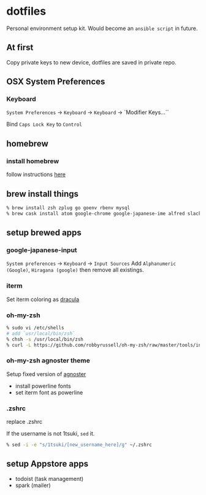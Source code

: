 # dotfiles
Personal environment setup kit. Would become an `ansible script` in future.

## At first
Copy private keys to new device, dotfiles are saved in private repo.

## OSX System Preferences
### Keyboard
`System Preferences` -> `Keyboard` -> `Keyboard` -> `Modifier Keys...``

Bind `Caps Lock Key` to `Control`

## homebrew
### install homebrew
follow instructions [here](https://brew.sh/index_ja)

## brew install things
```bash
% brew install zsh zplug go goenv rbenv mysql
% brew cask install atom google-chrome google-japanese-ime alfred slack jetbrains-toolbox docker gyazo kindle vlc pomodone iterm2 tweeten marshallofsound-google-play-music-playe firefox
```

## setup brewed apps
### google-japanese-input
`System preferences` -> `Keyboard` -> `Input Sources`
Add `Alphanumeric (Google)`, `Hiragana (google)` then remove all existings.

### iterm
Set iterm coloring as [dracula](https://draculatheme.com/iterm/)

### oh-my-zsh
```bash
% sudo vi /etc/shells
# add `usr/local/bin/zsh`
% chsh -s /usr/local/bin/zsh
% curl -L https://github.com/robbyrussell/oh-my-zsh/raw/master/tools/install.sh | sh
```

### oh-my-zsh agnoster theme
Setup fixed version of [agnoster](https://github.com/CyberLight/agnoster.zsh-theme)
- install powerline fonts
- set iterm font as powerline

### .zshrc
replace .zshrc

If the username is not 1tsuki, `sed` it.
```bash
% sed -i -e "s/1tsuki/[new_username_here]/g" ~/.zshrc
```

## setup Appstore apps
- todoist (task management)
- spark (mailer)
